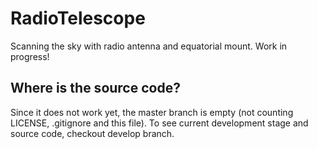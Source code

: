 # RadioTelescope
Scanning the sky with radio antenna and equatorial mount. Work in progress!

## Where is the source code?
Since it does not work yet, the master branch is empty (not counting LICENSE, .gitignore and this file). To see current development stage and source code, checkout develop branch.
